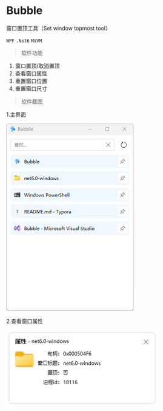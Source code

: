 # Bubble
窗口置顶工具（Set window topmost tool）

`WPF` `.Net6` `MVVM`

> 软件功能

1. 窗口置顶/取消置顶
2. 查看窗口属性
3. 重置窗口位置
4. 重置窗口尺寸

> 软件截图

1.主界面

![主界面](.\images\snapshot1.png)

2.查看窗口属性

![查看窗口属性](.\images\snapshot2.png)
